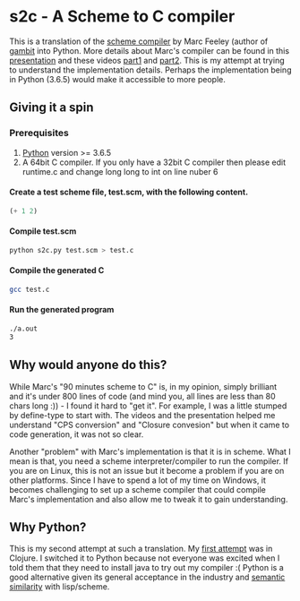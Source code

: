 # s2c - A Scheme to C compiler

This is a translation of the [scheme compiler](https://gist.github.com/nyuichi/1116686) by Marc Feeley (author of [gambit](http://gambitscheme.org/) into Python. More details about Marc's compiler can be found in this [presentation](http://churchturing.org/y/90-min-scc.pdf) and these videos [part1](https://www.youtube.com/watch?v=Bp89aBm9tGU) and [part2](https://www.youtube.com/watch?v=M4dwcdK5bxE). This is my attempt at trying to understand the implementation details. Perhaps the implementation being in Python (3.6.5) would make it accessible to more people.

## Giving it a spin

### Prerequisites
1. [Python](https://www.python.org) version >= 3.6.5
2. A 64bit C compiler. If you only have a 32bit C compiler then please edit runtime.c and change long long to int on line nuber 6 

#### Create a test scheme file, test.scm, with the following content.
```scheme
(+ 1 2)
```
#### Compile test.scm
```bash
python s2c.py test.scm > test.c
```
#### Compile the generated C
```bash
gcc test.c
```
#### Run the generated program
```bash
./a.out
3
```

## Why would anyone do this?

While Marc's "90 minutes scheme to C" is, in my opinion, simply brilliant and it's under 800 lines of code (and mind you, all lines are less than 80 chars long :)) - I found it hard to "get it". For example, I was a little stumped by define-type to start with. The videos and the presentation helped me understand "CPS conversion" and "Closure convesion" but when it came to code generation, it was not so clear.

Another "problem" with Marc's implementation is that it is in scheme. What I mean is that, you need a scheme interpreter/compiler to run the compiler. If you are on Linux, this is not an issue but it become a problem if you are on other platforms. Since I have to spend a lot of my time on Windows, it becomes challenging to set up a scheme compiler that could compile Marc's implementation and also allow me to tweak it to gain understanding.

## Why Python?

This is my second attempt at such a translation. My [first attempt](https://github.com/ckkashyap/scheme-to-c-compiler) was in Clojure. I switched it to Python because not everyone was excited when I told them that they need to install java to try out my compiler :( Python is a good alternative given its general acceptance in the industry and [semantic similarity](http://www.paulgraham.com/lispfaq1.html) with lisp/scheme.

